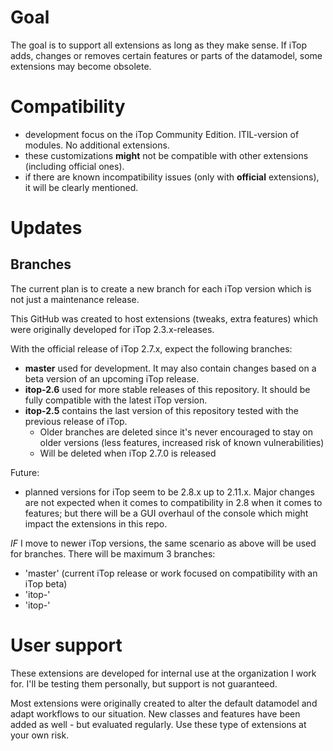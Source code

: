 # Goal
The goal is to support all extensions as long as they make sense. 
If iTop adds, changes or removes certain features or parts of the datamodel, some extensions may become obsolete.

# Compatibility 
* development focus on the iTop Community Edition. ITIL-version of modules. No additional extensions.
* these customizations **might** not be compatible with other extensions (including official ones). 
* if there are known incompatibility issues (only with **official** extensions), it will be clearly mentioned.

# Updates

## Branches
The current plan is to create a new branch for each iTop version which is not just a maintenance release.

This GitHub was created to host extensions (tweaks, extra features) which were originally developed for iTop 2.3.x-releases. 

With the official release of iTop 2.7.x, expect the following branches:
* **master** used for development. It may also contain changes based on a beta version of an upcoming iTop release.
* **itop-2.6** used for more stable releases of this repository. It should be fully compatible with the latest iTop version.
* **itop-2.5** contains the last version of this repository tested with the previous release of iTop. 
  * Older branches are deleted since it's never encouraged to stay on older versions (less features, increased risk of known vulnerabilities)
  * Will be deleted when iTop 2.7.0 is released

Future:
- planned versions for iTop seem to be 2.8.x up to 2.11.x. 
Major changes are not expected when it comes to compatibility in 2.8 when it comes to features; but there will be a GUI overhaul of the console which might impact the extensions in this repo.

*IF* I move to newer iTop versions, the same scenario as above will be used for branches.
There will be maximum 3 branches:
* 'master' (current iTop release or work focused on compatibility with an iTop beta)
* 'itop-<last main version>'
* 'itop-<last LTS version>'


# User support
These extensions are developed for internal use at the organization I work for.
I'll be testing them personally, but support is not guaranteed.

Most extensions were originally created to alter the default datamodel and adapt workflows to our situation.
New classes and features have been added as well - but evaluated regularly. Use these type of extensions at your own risk.
